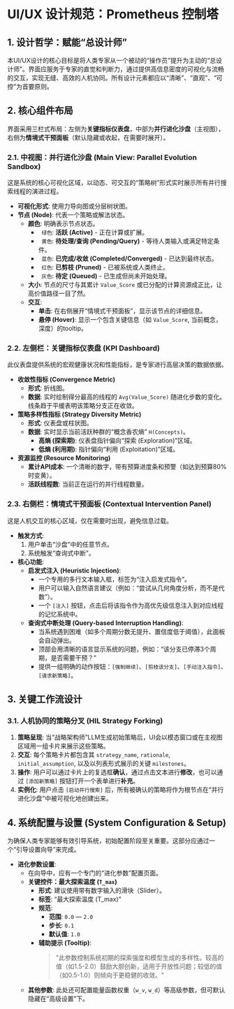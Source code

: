 # UI/UX 设计规范：Prometheus 控制塔

## 1. 设计哲学：赋能“总设计师”

本UI/UX设计的核心目标是将人类专家从一个被动的“操作员”提升为主动的“总设计师”。界面应服务于专家的直觉和判断力，通过提供高信息密度的可视化与流畅的交互，实现无缝、高效的人机协同。所有设计元素都应以“清晰”、“直观”、“可控”为首要原则。

## 2. 核心组件布局

界面采用三栏式布局：左侧为**关键指标仪表盘**，中部为**并行进化沙盘**（主视图），右侧为**情境式干预面板**（默认隐藏或收起，在需要时展开）。

### 2.1. 中视图：并行进化沙盘 (Main View: Parallel Evolution Sandbox)

这是系统的核心可视化区域，以动态、可交互的“策略树”形式实时展示所有并行搜索线程的演进过程。

-   **可视化形式**: 使用力导向图或分层树状图。
-   **节点 (Node)**: 代表一个策略或解法状态。
    -   **颜色**: 明确表示节点状态。
        -   ` 绿色`: **活跃 (Active)** - 正在计算或扩展。
        -   ` 黄色`: **待处理/查询 (Pending/Query)** - 等待人类输入或满足特定条件。
        -   ` 蓝色`: **已完成/收敛 (Completed/Converged)** - 已达到最终状态。
        -   ` 红色`: **已剪枝 (Pruned)** - 已被系统或人类终止。
        -   ` 灰色`: **待定 (Queued)** - 已生成但尚未开始处理。
    -   **大小**: 节点的尺寸与其累计 `Value_Score` 或已分配的计算资源成正比，让高价值路径一目了然。
    -   **交互**:
        -   **单击**: 在右侧展开“情境式干预面板”，显示该节点的详细信息。
        -   **悬停 (Hover)**: 显示一个包含关键信息（如 `Value_Score`, 当前概念，深度）的tooltip。

### 2.2. 左侧栏：关键指标仪表盘 (KPI Dashboard)

此仪表盘提供系统的宏观健康状况和性能指标，是专家进行高层决策的数据依据。

-   **收敛性指标 (Convergence Metric)**
    -   **形式**: 折线图。
    -   **数据**: 实时绘制得分最高的线程的 `Avg(Value_Score)` 随进化步数的变化。线条趋于平缓表明该策略分支正在收敛。
-   **策略多样性指标 (Strategy Diversity Metric)**
    -   **形式**: 仪表盘或柱状图。
    -   **数据**: 实时显示当前活跃种群的“概念香农熵” `H(Concepts)`。
        -   **高熵 (探索期)**: 仪表盘指针偏向“探索 (Exploration)”区域。
        -   **低熵 (利用期)**: 指针偏向“利用 (Exploitation)”区域。
-   **资源监控 (Resource Monitoring)**
    -   **累计API成本**: 一个清晰的数字，带有预算进度条和预警（如达到预算80%时变黄）。
    -   **活跃线程数**: 当前正在运行的并行线程数量。

### 2.3. 右侧栏：情境式干预面板 (Contextual Intervention Panel)

这是人机交互的核心区域，仅在需要时出现，避免信息过载。

-   **触发方式**:
    1.  用户单击“沙盘”中的任意节点。
    2.  系统触发“查询式中断”。
-   **核心功能**:
    -   **启发式注入 (Heuristic Injection)**:
        -   一个专用的多行文本输入框，标签为“注入启发式指令”。
        -   用户可以输入自然语言建议（例如：“尝试从几何角度分析，而不是代数”）。
        -   一个 `[注入]` 按钮，点击后将该指令作为高优先级信息注入到对应线程的记忆系统中。
    -   **查询式中断处理 (Query-based Interruption Handling)**:
        -   当系统遇到困难（如多个周期分数无提升、置信度低于阈值），此面板会自动弹出。
        -   顶部会用清晰的语言显示系统的问题，例如：“该分支已停滞3个周期，是否需要干预？”
        -   提供一组明确的动作按钮：`[强制继续]`、`[剪枝该分支]`、`[手动注入指令]`、`[请求新策略]`。

## 3. 关键工作流设计

### 3.1. 人机协同的策略分叉 (HIL Strategy Forking)

1.  **策略呈现**: 当“战略架构师”LLM生成初始策略后，UI会以模态窗口或在主视图区域用一组卡片来展示这些策略。
2.  **交互**: 每个策略卡片都包含其 `strategy_name`, `rationale`, `initial_assumption`, 以及以列表形式展示的关键 `milestones`。
3.  **操作**: 用户可以通过卡片上的复选框**确认**，通过点击文本进行**修改**，也可以通过 `[添加新策略]` 按钮打开一个表单进行**补充**。
4.  **实例化**: 用户点击 `[启动并行搜索]` 后，所有被确认的策略将作为根节点在“并行进化沙盘”中被可视化地创建出来。

## 4. 系统配置与设置 (System Configuration & Setup)

为确保人类专家能够有效引导系统，初始配置阶段至关重要。这部分应通过一个“引导设置向导”来完成。

-   **进化参数设置**:
    -   在向导中，应有一个专门的“进化参数”配置页面。
    -   **关键控件：最大探索温度 (`T_max`)**
        -   **形式**: 建议使用带有数字输入的滑块（Slider）。
        -   **标签**: “最大探索温度 (T_max)”
        -   **规范**:
            -   **范围**: `0.0` — `2.0`
            -   **步长**: `0.1`
            -   **默认值**: `1.0`
        -   **辅助提示 (Tooltip)**:
            > "此参数控制系统初期的探索强度和模型生成的多样性。较高的值（如1.5-2.0）鼓励大胆创新，适用于开放性问题；较低的值（如0.5-1.0）则倾向于更稳健的收敛。"
    -   **其他参数**: 此处还可配置能量函数权重（`w_v`, `w_d`）等高级参数，但可默认隐藏在“高级设置”下。

